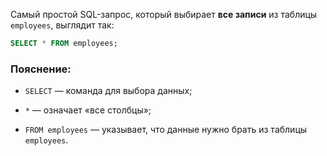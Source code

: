 Самый простой SQL-запрос, который выбирает **все записи** из таблицы `employees`, выглядит так:

```sql
SELECT * FROM employees;
```

### Пояснение:

- `SELECT` — команда для выбора данных;
    
- `*` — означает «все столбцы»;
    
- `FROM employees` — указывает, что данные нужно брать из таблицы `employees`.